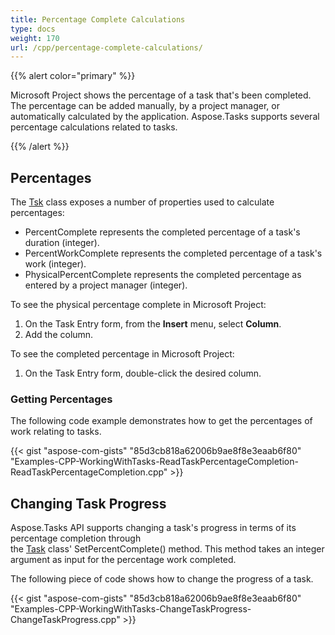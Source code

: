 ```yaml
---
title: Percentage Complete Calculations
type: docs
weight: 170
url: /cpp/percentage-complete-calculations/
---
```


{{% alert color="primary" %}} 

Microsoft Project shows the percentage of a task that's been completed. The percentage can be added manually, by a project manager, or automatically calculated by the application. Aspose.Tasks supports several percentage calculations related to tasks.

{{% /alert %}} 
## **Percentages**
The [Tsk](https://www.aspose.com/api/net/tasks/aspose.tasks/tsk) class exposes a number of properties used to calculate percentages:

- PercentComplete represents the completed percentage of a task's duration (integer).
- PercentWorkComplete represents the completed percentage of a task's work (integer).
- PhysicalPercentComplete represents the completed percentage as entered by a project manager (integer).

To see the physical percentage complete in Microsoft Project:

1. On the Task Entry form, from the **Insert** menu, select **Column**.
2. Add the column.

To see the completed percentage in Microsoft Project:

1. On the Task Entry form, double-click the desired column.
### **Getting Percentages**
The following code example demonstrates how to get the percentages of work relating to tasks.

{{< gist "aspose-com-gists" "85d3cb818a62006b9ae8f8e3eaab6f80" "Examples-CPP-WorkingWithTasks-ReadTaskPercentageCompletion-ReadTaskPercentageCompletion.cpp" >}}
## **Changing Task Progress**
Aspose.Tasks API supports changing a task's progress in terms of its percentage completion through the [Task](https://www.aspose.com/api/net/tasks/aspose.tasks/task) class' SetPercentComplete() method. This method takes an integer argument as input for the percentage work completed.

The following piece of code shows how to change the progress of a task.

{{< gist "aspose-com-gists" "85d3cb818a62006b9ae8f8e3eaab6f80" "Examples-CPP-WorkingWithTasks-ChangeTaskProgress-ChangeTaskProgress.cpp" >}}
